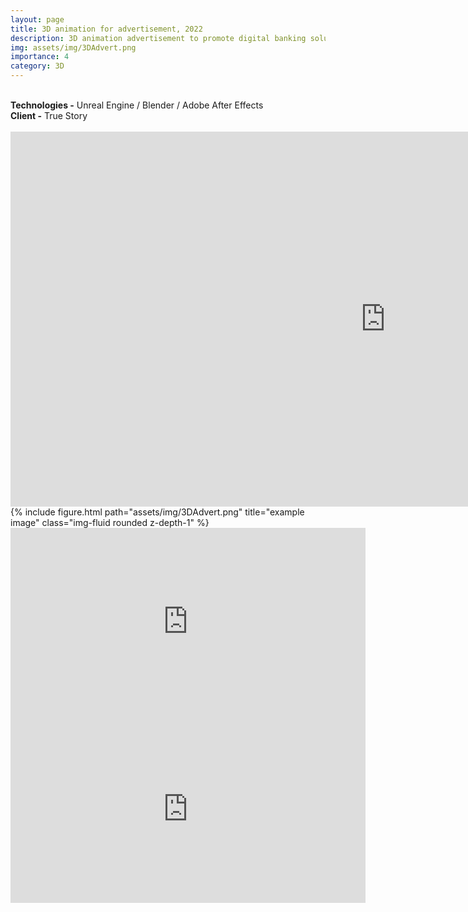 ```yaml
---
layout: page
title: 3D animation for advertisement, 2022
description: 3D animation advertisement to promote digital banking solution.
img: assets/img/3DAdvert.png
importance: 4
category: 3D
---
```

<br>
<b>Technologies -</b> Unreal Engine / Blender / Adobe After Effects <br>
<b>Client -</b> True Story <br>
<br>
<div class="row">
        <iframe width="1200" height="600" src="https://www.youtube.com/embed/a2B09rQxUgw" frameborder="0"> </iframe>
        <br>
        {% include figure.html path="assets/img/3DAdvert.png" title="example image" class="img-fluid rounded z-depth-1" %}
</div>
<div class="row">
    <div class="col-sm mt-3 mt-md-0">
        <iframe width="568" height="300" src="https://www.youtube.com/embed/Ga_00vLbBfM" frameborder="0"> </iframe>
        <iframe width="568" height="300" src="https://www.youtube.com/embed/yX0jKFJn0Sw" frameborder="0"> </iframe>
</div>


